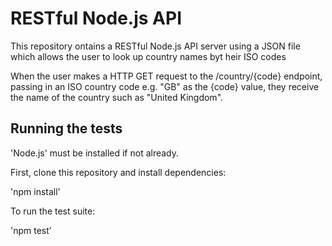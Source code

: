# RESTful Node.js API

This repository ontains a RESTful Node.js API server using a JSON file which allows the user to look up country names byt heir ISO codes

When the user makes a HTTP GET request to the /country/{code} endpoint, passing in an ISO country code e.g. "GB" as the {code} value, they receive the name of the country such as "United Kingdom".


## Running the tests

'Node.js' must be installed if not already.

First, clone this repository and install dependencies:

'npm install'

To run the test suite:

'npm test'